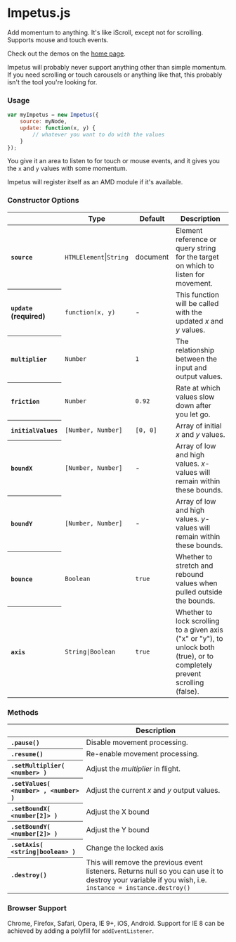 Impetus.js
=========
Add momentum to anything. It's like iScroll, except not for scrolling. Supports mouse and touch events.

Check out the demos on the [home page](http://chrisbateman.github.io/impetus).

Impetus will probably never support anything other than simple momentum. If you need scrolling or touch carousels or anything like that, this probably isn't the tool you're looking for.


### Usage ###
```javascript
var myImpetus = new Impetus({
    source: myNode,
    update: function(x, y) {
        // whatever you want to do with the values
    }
});
```
You give it an area to listen to for touch or mouse events, and it gives you the `x` and `y` values with some momentum.

Impetus will register itself as an AMD module if it's available.


### Constructor Options ###
<table>
	<thead>
		<tr>
			<th></th>
			<th scope="col">Type</th>
			<th scope="col">Default</th>
			<th scope="col">Description</th>
		</tr>
	</thead>
	<tbody>
		<tr>
			<th scope="row" align="left"><code>source</code></th>
			<td><code>HTMLElement</code>|<code>String</code></td>
			<td>document</td>
			<td>Element reference or query string for the target on which to listen for movement.</td>
		</tr>
		<tr>
			<th scope="row" align="left"><code>update</code> (required)</th>
			<td><code>function(x, y)</code></td>
			<td>-</td>
			<td>This function will be called with the updated <var>x</var> and <var>y</var> values.</td>
		</tr>
		<tr>
			<th scope="row" align="left"><code>multiplier</code></th>
			<td><code>Number</code></td>
			<td><code>1</code></td>
			<td>The relationship between the input and output values.</td>
		</tr>
		<tr>
			<th scope="row" align="left"><code>friction</code></th>
			<td><code>Number</code></td>
			<td><code>0.92</code></td>
			<td>Rate at which values slow down after you let go.</td>
		</tr>
		<tr>
			<th scope="row" align="left"><code>initialValues</code></th>
			<td><code>[Number, Number]</code></td>
			<td><code>[0, 0]</code></td>
			<td>Array of initial <var>x</var> and <var>y</var> values.</td>
		</tr>
		<tr>
			<th scope="row" align="left"><code>boundX</code></th>
			<td><code>[Number, Number]</code></td>
			<td>-</td>
			<td>Array of low and high values. <var>x</var>-values will remain within these bounds.</td>
		</tr>
		<tr>
			<th scope="row" align="left"><code>boundY</code></th>
			<td><code>[Number, Number]</code></td>
			<td>-</td>
			<td>Array of low and high values. <var>y</var>-values will remain within these bounds.</td>
		</tr>
		<tr>
			<th scope="row" align="left"><code>bounce</code></th>
			<td><code>Boolean</code></td>
			<td><code>true</code></td>
			<td>Whether to stretch and rebound values when pulled outside the bounds.</td>
		</tr>
		<tr>
			<th scope="row" align="left"><code>axis</code></th>
			<td><code>String|Boolean</code></td>
			<td><code>true</code></td>
			<td>Whether to lock scrolling to a given axis ("x" or "y"), to unlock both (true), or to completely prevent scrolling (false).</td>
		</tr>
	</tbody>
</table>


### Methods ###
<table>
	<thead>
		<tr>
			<th></th>
			<th scope="col">Description</th>
		</tr>
	</thead>
	<tbody>
		<tr>
			<th scope="row" align="left"><code>.pause()</code></th>
			<td>Disable movement processing.</td>
		</tr>
		<tr>
			<th scope="row" align="left"><code>.resume()</code></th>
			<td>Re-enable movement processing.</td>
		</tr>
		<tr>
			<th scope="row" align="left"><code>.setMultiplier( &lt;number&gt; )</code></th>
			<td>Adjust the <var>multiplier</var> in flight.</td>
		</tr>
		<tr>
			<th scope="row" align="left"><code>.setValues( &lt;number&gt; , &lt;number&gt; )</code></th>
			<td>Adjust the current <var>x</var> and <var>y</var> output values.</td>
		</tr>
		<tr>
			<th scope="row" align="left"><code>.setBoundX( &lt;number[2]&gt; )</code></th>
			<td>Adjust the X bound</td>
		</tr>
		<tr>
			<th scope="row" align="left"><code>.setBoundY( &lt;number[2]&gt; )</code></th>
			<td>Adjust the Y bound</td>
		</tr>
		<tr>
			<th scope="row" align="left"><code>.setAxis( &lt;string|boolean&gt; )</code></th>
			<td>Change the locked axis</td>
		</tr>
		<tr>
			<th scope="row" align="left"><code>.destroy()</code></th>
			<td>
				This will remove the previous event listeners. Returns null so you can use it to destroy your variable if you wish, i.e. <code>instance = instance.destroy()</code>
			</td>
		</tr>
	</tbody>
</table>


### Browser Support ###
Chrome, Firefox, Safari, Opera, IE 9+, iOS, Android. Support for IE 8 can be achieved by adding a polyfill for `addEventListener`.

